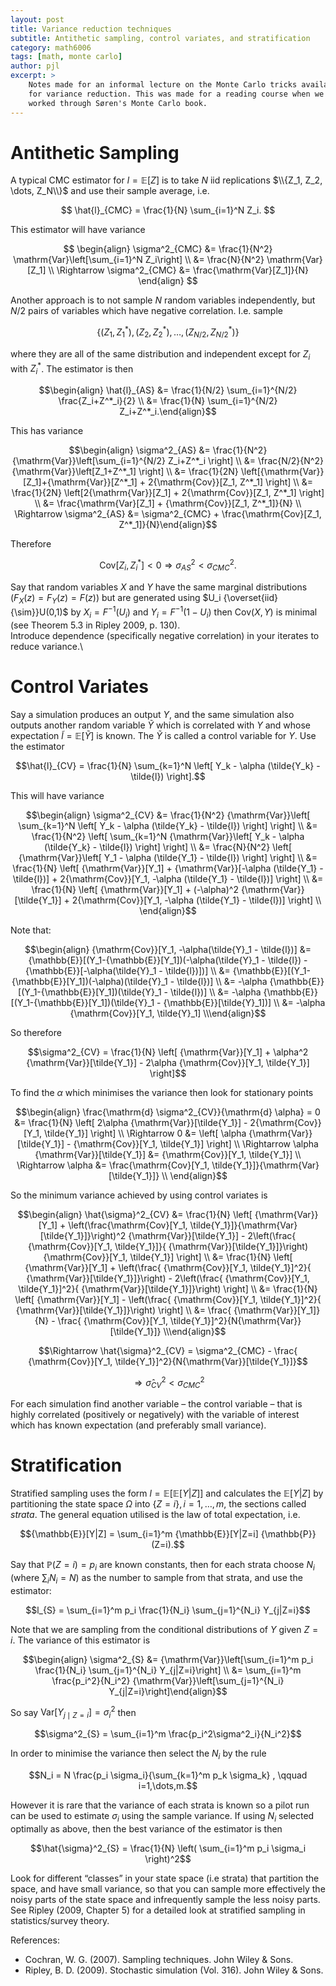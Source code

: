```yaml
---
layout: post
title: Variance reduction techniques
subtitle: Antithetic sampling, control variates, and stratification
category: math6006
tags: [math, monte carlo]
author: pjl
excerpt: >
    Notes made for an informal lecture on the Monte Carlo tricks available
    for variance reduction. This was made for a reading course when we
    worked through Søren's Monte Carlo book.
---
```



Antithetic Sampling
===================

A typical CMC estimator for $l = {\mathbb{E}}[Z]$ is to take $N$ iid
replications $\\{Z_1, Z_2, \dots, Z_N\\}$ and use their sample average,
i.e.

$$ \hat{l}_{CMC} = \frac{1}{N} \sum_{i=1}^N Z_i. $$

This estimator will have variance

$$
\begin{align}
\sigma^2_{CMC} &= \frac{1}{N^2} \mathrm{Var}\left[\sum_{i=1}^N Z_i\right] \\
&= \frac{N}{N^2} \mathrm{Var}[Z_1] \\
\Rightarrow \sigma^2_{CMC} &= \frac{\mathrm{Var}[Z_1]}{N}
\end{align}
$$


Another approach is to not sample $N$ random variables independently,
but $N/2$ pairs of variables which have negative correlation. I.e.
sample 

$$\{ (Z_1, Z^*_1), (Z_2, Z^*_2), \dots, (Z_{N/2}, Z^*_{N/2}) \}$$

where they are all of the same distribution and independent except for
$Z_i$ with $Z^*_i$. The estimator is then 

$$\begin{align}
    \hat{l}_{AS} &= \frac{1}{N/2} \sum_{i=1}^{N/2} \frac{Z_i+Z^*_i}{2} \\
        &= \frac{1}{N} \sum_{i=1}^{N/2} Z_i+Z^*_i.\end{align}$$ 

This has variance 

$$\begin{align}
\sigma^2_{AS} &= \frac{1}{N^2} {\mathrm{Var}}\left[\sum_{i=1}^{N/2} Z_i+Z^*_i \right] \\
    &= \frac{N/2}{N^2} {\mathrm{Var}}\left[Z_1+Z^*_1] \right]  \\
    &= \frac{1}{2N} \left[{\mathrm{Var}}[Z_1]+{\mathrm{Var}}[Z^*_1] + 2{\mathrm{Cov}}[Z_1, Z^*_1] \right]  \\
    &= \frac{1}{2N} \left[2{\mathrm{Var}}[Z_1] + 2{\mathrm{Cov}}[Z_1, Z^*_1] \right]  \\
    &= \frac{\mathrm{Var}[Z_1] + {\mathrm{Cov}}[Z_1, Z^*_1]}{N} \\
\Rightarrow \sigma^2_{AS} &= \sigma^2_{CMC} + \frac{\mathrm{Cov}[Z_1, Z^*_1]}{N}\end{align}$$ 

Therefore

$${\mathrm{Cov}}[Z_i, Z^*_i] < 0 \Rightarrow \sigma^2_{AS} < \sigma^2_{CMC}.$$

Say that random variables $X$ and $Y$ have the same marginal
distributions ($F_X(z) = F_Y(z) = F(z)$) but are generated using
$U_i {\overset{iid}{\sim}}U(0,1)$ by $X_i = F^{-1}(U_i)$ and
$Y_i = F^{-1}(1-U_i)$ then ${\mathrm{Cov}}(X,Y)$ is minimal (see Theorem
5.3 in Ripley 2009, p. 130).\
Introduce dependence (specifically negative correlation) in your
iterates to reduce variance.\

Control Variates
================

Say a simulation produces an output $Y$, and the same simulation also
outputs another random variable $\tilde{Y}$ which is correlated with $Y$
and whose expectation $\tilde{l} = {\mathbb{E}}[\tilde{Y}]$ is known.
The $\tilde{Y}$ is called a control variable for $Y$. Use the estimator

$$\hat{l}_{CV}  = \frac{1}{N} \sum_{k=1}^N \left[ Y_k - \alpha (\tilde{Y_k} - \tilde{l}) \right].$$

This will have variance 

$$\begin{align}
 \sigma^2_{CV} &= \frac{1}{N^2} {\mathrm{Var}}\left[ \sum_{k=1}^N \left[ Y_k - \alpha (\tilde{Y_k} - \tilde{l}) \right] \right] \\
 &= \frac{1}{N^2} \left[ \sum_{k=1}^N {\mathrm{Var}}\left[ Y_k - \alpha (\tilde{Y_k} - \tilde{l}) \right] \right] \\
  &= \frac{N}{N^2} \left[ {\mathrm{Var}}\left[ Y_1 - \alpha (\tilde{Y_1} - \tilde{l}) \right] \right] \\
  &= \frac{1}{N} \left[ {\mathrm{Var}}[Y_1] + {\mathrm{Var}}[-\alpha (\tilde{Y_1} - \tilde{l})] + 2{\mathrm{Cov}}[Y_1, -\alpha (\tilde{Y_1} - \tilde{l})] \right] \\
  &= \frac{1}{N} \left[ {\mathrm{Var}}[Y_1] + (-\alpha)^2 {\mathrm{Var}}[\tilde{Y_1}] + 2{\mathrm{Cov}}[Y_1, -\alpha (\tilde{Y_1} - \tilde{l})] \right] \\
 \end{align}$$

Note that: 

$$\begin{align}
    {\mathrm{Cov}}[Y_1, -\alpha(\tilde{Y}_1 - \tilde{l})] &= {\mathbb{E}}[(Y_1-{\mathbb{E}}[Y_1])(-\alpha(\tilde{Y}_1 - \tilde{l}) - {\mathbb{E}}[-\alpha(\tilde{Y}_1 - \tilde{l})])] \\
    &= {\mathbb{E}}[(Y_1-{\mathbb{E}}[Y_1])(-\alpha)(\tilde{Y}_1 - \tilde{l})] \\
    &= -\alpha {\mathbb{E}}[(Y_1-{\mathbb{E}}[Y_1])(\tilde{Y}_1 - \tilde{l})] \\
    &= -\alpha {\mathbb{E}}[(Y_1-{\mathbb{E}}[Y_1])(\tilde{Y}_1 - {\mathbb{E}}[\tilde{Y}_1])] \\
    &= -\alpha {\mathrm{Cov}}[Y_1, \tilde{Y}_1] \\\end{align}$$

So therefore

$$\sigma^2_{CV} = \frac{1}{N} \left[ {\mathrm{Var}}[Y_1] + \alpha^2 {\mathrm{Var}}[\tilde{Y_1}] - 2\alpha {\mathrm{Cov}}[Y_1, \tilde{Y_1}] \right]$$

To find the $\alpha$ which minimises the variance then look for
stationary points 

$$\begin{align}
 \frac{\mathrm{d} \sigma^2_{CV}}{\mathrm{d} \alpha} = 0 &= \frac{1}{N} \left[ 2\alpha {\mathrm{Var}}[\tilde{Y_1}] - 2{\mathrm{Cov}}[Y_1, \tilde{Y_1}] \right] \\
 \Rightarrow 0 &= \left[ \alpha {\mathrm{Var}}[\tilde{Y_1}] - {\mathrm{Cov}}[Y_1, \tilde{Y_1}] \right] \\
 \Rightarrow \alpha {\mathrm{Var}}[\tilde{Y_1}] &= {\mathrm{Cov}}[Y_1, \tilde{Y_1}] \\
 \Rightarrow \alpha  &= \frac{\mathrm{Cov}[Y_1, \tilde{Y_1}]}{\mathrm{Var}[\tilde{Y_1}]} \\
 \end{align}$$

So the minimum variance achieved by using control variates is

$$\begin{align}
    \hat{\sigma}^2_{CV} &= \frac{1}{N} \left[ {\mathrm{Var}}[Y_1] + \left(\frac{\mathrm{Cov}[Y_1, \tilde{Y_1}]}{\mathrm{Var}[\tilde{Y_1}]}\right)^2 {\mathrm{Var}}[\tilde{Y_1}] - 2\left(\frac{ {\mathrm{Cov}}[Y_1, \tilde{Y_1}]}{ {\mathrm{Var}}[\tilde{Y_1}]}\right) {\mathrm{Cov}}[Y_1, \tilde{Y_1}] \right] \\
    &= \frac{1}{N} \left[ {\mathrm{Var}}[Y_1] + \left(\frac{ {\mathrm{Cov}}[Y_1, \tilde{Y_1}]^2}{ {\mathrm{Var}}[\tilde{Y_1}]}\right) - 2\left(\frac{ {\mathrm{Cov}}[Y_1, \tilde{Y_1}]^2}{ {\mathrm{Var}}[\tilde{Y_1}]}\right) \right] \\
    &= \frac{1}{N} \left[ {\mathrm{Var}}[Y_1] - \left(\frac{ {\mathrm{Cov}}[Y_1, \tilde{Y_1}]^2}{ {\mathrm{Var}}[\tilde{Y_1}]}\right) \right] \\
    &= \frac{ {\mathrm{Var}}[Y_1]}{N} - \frac{ {\mathrm{Cov}}[Y_1, \tilde{Y_1}]^2}{N{\mathrm{Var}}[\tilde{Y_1}]} \\\end{align}$$

$$\Rightarrow \hat{\sigma}^2_{CV} = \sigma^2_{CMC} - \frac{ {\mathrm{Cov}}[Y_1, \tilde{Y_1}]^2}{N{\mathrm{Var}}[\tilde{Y_1}]}$$

$$\Rightarrow \hat{\sigma}^2_{CV} < \sigma^2_{CMC}$$

For each simulation find another variable – the control variable – that
is highly correlated (positively or negatively) with the variable of
interest which has known expectation (and preferably small variance).

Stratification
==============

Stratified sampling uses the form $l = {\mathbb{E}}[{\mathbb{E}}[Y|Z]]$
and calculates the ${\mathbb{E}}[Y|Z]$ by partitioning the state space
$\Omega$ into $\{Z=i\}, i=1, \dots, m$, the sections called *strata*.
The general equation utilised is the law of total expectation, i.e.

$${\mathbb{E}}[Y|Z] = \sum_{i=1}^m {\mathbb{E}}[Y|Z=i] {\mathbb{P}}(Z=i).$$

Say that ${\mathbb{P}}(Z=i)=p_i$ are known constants, then for each
strata choose $N_i$ (where $\sum_i N_i = N$) as the number to sample
from that strata, and use the estimator:

$$l_{S} = \sum_{i=1}^m p_i \frac{1}{N_i} \sum_{j=1}^{N_i} Y_{j|Z=i}$$

Note that we are sampling from the conditional distributions of $Y$
given $Z=i$. The variance of this estimator is

$$\begin{align}
    \sigma^2_{S} &= {\mathrm{Var}}\left[\sum_{i=1}^m p_i \frac{1}{N_i} \sum_{j=1}^{N_i} Y_{j|Z=i}\right] \\
    &= \sum_{i=1}^m \frac{p_i^2}{N_i^2} {\mathrm{Var}}\left[\sum_{j=1}^{N_i} Y_{j|Z=i}\right]\end{align}$$

So say ${\mathrm{Var}}[Y_{j \mid Z=i}] = \sigma^2_i$ then

$$\sigma^2_{S} = \sum_{i=1}^m \frac{p_i^2\sigma^2_i}{N_i^2}$$

In order to minimise the variance then select the $N_i$ by the rule

$$N_i = N \frac{p_i \sigma_i}{\sum_{k=1}^m p_k \sigma_k} , \qquad i=1,\dots,m.$$

However it is rare that the variance of each strata is known so a pilot
run can be used to estimate $\sigma_i$ using the sample variance.
If using $N_i$ selected optimally as above, then the best variance of
the estimator is then

$$\hat{\sigma}^2_{S} = \frac{1}{N} \left( \sum_{i=1}^m p_i \sigma_i \right)^2$$

Look for different “classes” in your state space (i.e strata) that
partition the space, and have small variance, so that you can sample
more effectively the noisy parts of the state space and infrequently
sample the less noisy parts.
See Ripley (2009, Chapter 5) for a detailed look at stratified sampling
in statistics/survey theory.

References:
-   Cochran, W. G. (2007). Sampling techniques. John Wiley & Sons.
-   Ripley, B. D. (2009). Stochastic simulation (Vol. 316). John Wiley &
    Sons.